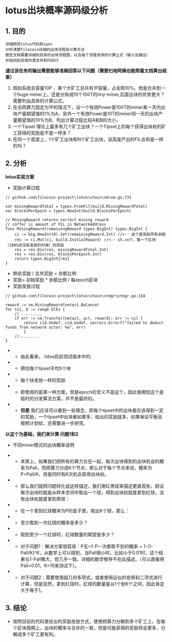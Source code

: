 # lotus出块概率源码级分析

## 1. 目的
```
详细研究lotus代码和spec
分析清楚filecoin详细的出块流程及计算方法
报告文档需要详细到具体的出块流程图，以及每个流程具体的计算公式（输入及输出）
并指向到具体的源文件和代码行
```
**通过该任务的输出需要能够准确回答以下问题（需要扫地阿姨也能照着文档算出结果）**

1. 假如系统总容量10P ，某个大矿工总共有1P容量，占全网10%。他是合并到一个huge-miner上，还是分拆成10个100T的tiny-miner,后面出块的优势更大？需要列出具体的计算公式。
1. 在全网算力固定为1P的情况下，设一个有效Power是100T的miner某一天内出块产量期望值的1%为A，另外一个有效Power是10T的miner同一天的出块产量期望值的10%为B，列出计算过程比较A和B的大小。
1. 一个Tipset 理论上最多有几个矿工出块？一个Tipset上的每个获得出块权的矿工获得的奖励是不是一样多？
1. 在同一个高度上，1个矿工出块和N个矿工出块，该高度产出的FIL总和是一样的吗？

## 2. 分析

**lotus实现方案**
* 奖励计算过程
```
// github.com\filecoin-project\lotus\chain\vm\vm.go:731

var miningRewardTotal = types.FromFil(build.MiningRewardTotal)
var blocksPerEpoch = types.NewInt(build.BlocksPerEpoch)

// MiningReward returns correct mining reward
// coffer is amount of FIL in NetworkAddress
func MiningReward(remainingReward types.BigInt) types.BigInt {
	ci := big.NewInt(0).Set(remainingReward.Int) //<-- 这个是奖励所有余额
	res := ci.Mul(ci, build.InitialReward) //<-- 15.xx个，第一个区块（100%还没有发放的时候）的奖励
	res = res.Div(res, miningRewardTotal.Int)
	res = res.Div(res, blocksPerEpoch.Int)
	return types.BigInt{res}
}
```
* 剩余奖励 / 总共奖励 = 余额比例
* 奖励= 初始奖励 * 余额比例 / 每epoch区块
* 奖励发放过程
```
// github.com\filecoin-project\lotus\chain\stmgr\stmgr.go:154

reward := vm.MiningReward(netact.Balance)
for tsi, b := range blks {
	// .........
	if err := vm.Transfer(netact, act, reward); err != nil {
	    return cid.Undef, cid.Undef, xerrors.Errorf("failed to deduct funds from network actor: %w", err)
	 	}
	//.........
}
```
* * 由此看来， lotus目前测试版本中的:
* * 预估每个tipset平均5个块
* * 每个块发放一样的奖励
* * 即使用的是第一种方案，但是epoch的含义不是这个，因此我相信这个是临时的分发算法方案，并不是最终的。
* * **但是** 我们应该可以看到一些理念，即每个tipset中的出块者应该得到一定的奖励，一个tipset中出块者如果多，给出的奖励就多，如果保证平衡且按照计划给，还需要进一步研究。

**以这个为基础，我们来计算 问题1和2**
* 不同miner模式的出块概率说明

* * 本质上，如果我们把所有的算力合在一起，每次出块得到的出块机会的概率为Pall，而把算力分成K个节点，那么对于每个节点来说，概率为P=Pall/K，但是同时有K次机会获得出块权。
* * 那么我们就把问题转化成这样描述，我们用红黑球来描述更直观些，假设每次出块时就是从样本空间中取出一个球，得到出块权就是拿到红球，没有出块权就是拿到黑球：
* * 在一个拿到红球概率为P的盒子里，取出K个球，那么：
* * 至少取到一次红球的概率是多少？
* * 取到至少一个红球时，红球数量的期望是多少？
* * 对于问题1：解决方案很容易：P无=1-P一次都取不到的概率 = 1-(1-Pall/K)^K，从数学上可以得到，当Pall很小时，比如小于0.01时，这个结果与1-Pall略大，但几乎一致。详细的数学推导不在此描述。（可以直接用Pall=0.01，K=10来测试下）。
* * 对于问题2：需要使用超几何多项式，或者使用近似的伯努利二项式进行计算，但是显然，拿到红球时，红球的数量是从1个到K个之间，因此肯定大于等于1。


## 3. 结论

* 按照目前的代码里给出的奖励发放方式，使用把算力分解到多个矿工上，在每个区块周期上，出块的概率与合并的一致，但是可能获得的奖励将会更多，分解成多个矿工更有利。
